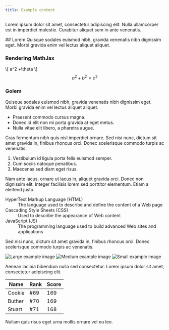 ```yaml
---
title: Example content
---
```


<p class="lead">Lorem ipsum dolor sit amet, consectetur adipiscing elit. Nulla ullamcorper est in imperdiet molestie. Curabitur aliquet sem in ante venenatis.</p>
## Lorem
Quisque sodales euismod nibh, gravida venenatis nibh dignissim eget. Morbi gravida enim vel lectus aliquet aliquet.


### Rendering MathJax
\\[ a^2 +\theta \\]
$$ a^2 + b^2 = c^2 $$

<link
    href="http://cdn.pydata.org/bokeh/release/bokeh-0.10.0.min.css"
        rel="stylesheet" type="text/css">
        <script src="http://cdn.pydata.org/bokeh/release/bokeh-0.10.0.min.js"></script>
        <div class="plotdiv" id="9d03bb79-eefa-4901-bbd1-cd8719f2d53b"></div>
        <script type="text/javascript">
            Bokeh.$(function() {
            var all_models = [{"type": "BasicTickFormatter", "attributes": {"doc": "74fe3f5a-33dd-4c62-8314-5c63f7dfb901", "id": "2c2f7c7d-efdf-4d75-a968-a8d2323c3972", "tags": []}, "id": "2c2f7c7d-efdf-4d75-a968-a8d2323c3972"}, {"type": "ColumnDataSource", "attributes": {"data": {"name": "ax_end"}, "callback": null, "column_names": ["name"], "selected": {"1d": {"indices": []}, "0d": {"flag": false, "indices": []}, "2d": {"indices": []}}, "id": "960fdb15-eafb-469a-a6be-de107d458c9b", "doc": "74fe3f5a-33dd-4c62-8314-5c63f7dfb901", "tags": []}, "id": "960fdb15-eafb-469a-a6be-de107d458c9b"}, {"type": "Grid", "attributes": {"ticker": {"type": "BasicTicker", "id": "5bda3afb-71d6-4cc1-b05e-d48631eb2f86"}, "grid_line_color": {"value": "white"}, "dimension": 1, "id": "a70e7372-6652-4803-8e4f-d7119d6156f6", "doc": "74fe3f5a-33dd-4c62-8314-5c63f7dfb901", "grid_line_width": {"value": 1}, "plot": {"type": "Plot", "id": "1bbf5e4e-96dd-4d9a-8ec4-bffab8fcb776"}, "tags": []}, "id": "a70e7372-6652-4803-8e4f-d7119d6156f6"}, {"type": "Plot", "attributes": {"plot_height": 320, "above": [], "title": "", "id": "1bbf5e4e-96dd-4d9a-8ec4-bffab8fcb776", "y_range": {"type": "DataRange1d", "id": "1c30da82-cc16-437c-bedc-006744be5352"}, "plot_width": 480, "extra_x_ranges": {}, "tool_events": {"type": "ToolEvents", "id": "c6299964-8688-487c-a57f-bf2c52cada59"}, "tools": [{"type": "PanTool", "id": "45e7fbc6-c8d7-4542-8807-7254cb69ddc5"}, {"type": "WheelZoomTool", "id": "65785514-f61e-4c4a-90dd-b77fdee81710"}, {"type": "BoxZoomTool", "id": "561efaa8-22ca-4b24-bd4d-f854c7888ee7"}, {"type": "PreviewSaveTool", "id": "66230b30-6625-4ac7-bc55-73895ea5b30b"}, {"type": "ResizeTool", "id": "8305942e-8c5d-4145-9f01-f7cbaa7598eb"}, {"type": "ResetTool", "id": "727e341d-badb-484d-99dd-c91d01c299e2"}, {"type": "HelpTool", "id": "9e4c628b-6601-4d61-a86c-cb11b40fbfeb"}], "right": [], "extra_y_ranges": {}, "below": [{"type": "LinearAxis", "id": "56800194-2881-4078-8dc8-0b86395bc0ec"}], "x_range": {"type": "DataRange1d", "id": "3bd45749-6902-412a-ba69-6945539f1e52"}, "background_fill": "#EAEAF2", "doc": "74fe3f5a-33dd-4c62-8314-5c63f7dfb901", "tags": [], "renderers": [{"type": "LinearAxis", "id": "56800194-2881-4078-8dc8-0b86395bc0ec"}, {"type": "Grid", "id": "5fec3d7d-abbb-48fe-ab5b-cdbe1e442299"}, {"type": "LinearAxis", "id": "56d0650a-a8b2-4a21-b4ce-e4e5e42544ed"}, {"type": "Grid", "id": "a70e7372-6652-4803-8e4f-d7119d6156f6"}, {"type": "GlyphRenderer", "id": "7ab71f5d-2dc1-4474-962a-8f53ea09a319"}, {"type": "GlyphRenderer", "id": "0d7d954e-1fec-4aa4-8e1f-9a1f8587ffe3"}], "left": [{"type": "LinearAxis", "id": "56d0650a-a8b2-4a21-b4ce-e4e5e42544ed"}]}, "id": "1bbf5e4e-96dd-4d9a-8ec4-bffab8fcb776"}, {"type": "HelpTool", "attributes": {"id": "9e4c628b-6601-4d61-a86c-cb11b40fbfeb", "doc": "74fe3f5a-33dd-4c62-8314-5c63f7dfb901", "plot": {"type": "Plot", "id": "1bbf5e4e-96dd-4d9a-8ec4-bffab8fcb776"}, "tags": []}, "id": "9e4c628b-6601-4d61-a86c-cb11b40fbfeb"}, {"type": "ResetTool", "attributes": {"id": "727e341d-badb-484d-99dd-c91d01c299e2", "doc": "74fe3f5a-33dd-4c62-8314-5c63f7dfb901", "plot": {"type": "Plot", "id": "1bbf5e4e-96dd-4d9a-8ec4-bffab8fcb776"}, "tags": []}, "id": "727e341d-badb-484d-99dd-c91d01c299e2"}, {"type": "LinearAxis", "attributes": {"ticker": {"type": "BasicTicker", "id": "5bda3afb-71d6-4cc1-b05e-d48631eb2f86"}, "axis_label_text_font": "sans-serif", "plot": {"type": "Plot", "id": "1bbf5e4e-96dd-4d9a-8ec4-bffab8fcb776"}, "id": "56d0650a-a8b2-4a21-b4ce-e4e5e42544ed", "formatter": {"type": "BasicTickFormatter", "id": "70ae9878-c430-473a-8c5c-509122fba748"}, "tags": [], "major_label_text_font": "sans-serif", "major_label_text_font_size": {"value": "10.000000pt"}, "axis_label_text_font_style": "normal", "doc": "74fe3f5a-33dd-4c62-8314-5c63f7dfb901", "axis_label": "Reduced ChiSq", "axis_label_text_font_size": {"value": "11.000000pt"}, "major_label_text_font_style": "normal"}, "id": "56d0650a-a8b2-4a21-b4ce-e4e5e42544ed"}, {"type": "BasicTicker", "attributes": {"mantissas": [2, 5, 10], "doc": "74fe3f5a-33dd-4c62-8314-5c63f7dfb901", "tags": [], "id": "eceb2818-eedb-45b2-a376-0e20396c9ac9"}, "id": "eceb2818-eedb-45b2-a376-0e20396c9ac9"}, {"type": "ToolEvents", "attributes": {"geometries": [], "id": "c6299964-8688-487c-a57f-bf2c52cada59", "doc": "74fe3f5a-33dd-4c62-8314-5c63f7dfb901", "tags": []}, "id": "c6299964-8688-487c-a57f-bf2c52cada59"}, {"type": "DataRange1d", "attributes": {"renderers": [], "callback": null, "id": "1c30da82-cc16-437c-bedc-006744be5352", "doc": "74fe3f5a-33dd-4c62-8314-5c63f7dfb901", "names": [], "tags": []}, "id": "1c30da82-cc16-437c-bedc-006744be5352"}, {"type": "ColumnDataSource", "attributes": {"data": {"Series 1": [0.6707162899434128, 0.6420911553362976, 1.0072989698972563, 0.46521783096327457, 1.214144560803673, 0.24435832371238544, 0.6486158461415154, 0.4904201786800336, 0.7373861865072528, 0.8183766703822786, 0.5034992751569503, 0.7026246852006961, 0.4583349978452418, 0.3926965241335245, 0.7106952786322788, 0.6066729776858347, 0.7140055403796272, 0.3629286963292504, 0.8917167650785024, 0.7548963703535514, 0.4906106178308163, 0.6167756332682514, 0.4866785790305167, 0.6493535568608262, 0.41106732993739287, 0.7048912324374853, 0.6132631661923358, 0.5858454859416532, 0.7390909861673558, 0.488668453423405, 0.5368847116094584, 0.7072774126744226, 0.6743416302936872, 0.6276533278026556, 0.5878580543803562, 0.664890641427225, 0.5754482771994989, 0.7419459947638409, 0.6689625673075906, 0.7378287641912524, 0.8272204776063424, 0.60997118045647, 0.6461816940711882, 0.6568817253275057, 0.874336495095926, 0.7102636740645774, 0.8528174133913162, 0.7599748417469064, 0.7036151515244143, 0.8069166692284208, 0.8154686616769306, 0.7452586878775274, 0.8557911937960145, 0.6210413087173489, 1.2190666624009965, 0.5599294149729985, 0.9136322775218562, 0.7099471175142563, 0.7266300595258164, 0.7967950556512394, 1.0127020457093772, 0.7524766476617026, 0.7060890498418311, 0.7714856250318644, 1.0451421223323007, 0.7299493153156438, 0.9238136794451626, 0.7459242811324331, 0.8531583090704791, 0.7855176820396604, 0.9656784354345997, 0.8384373375784601, 0.9902950049365933, 0.8842357770656699, 0.8239488415268446, 1.0294536494512063, 0.9361369497755252, 1.0450722555967709, 1.1563330625732415, 0.6203708816437019, 0.9135024476225296, 0.7730875924688377, 0.9886392890443175, 1.0271209367867415, 0.9196559642604655, 0.9949010252171251, 0.9628817337223756, 1.0469561267968335, 0.9612605018784581, 0.795835377057134, 0.8191250620883993, 0.808626767461526, 1.0262500276048478, 0.7162303081372736, 0.8227084700453906, 1.1427294405304977, 0.9576876616508507, 1.2794397879761878, 0.9264244458114683, 0.9162384448744382, 0.8642075743504682, 0.8358269766642258, 1.015788535971304, 1.0556260208426638, 0.8787679372507365, 0.9707516811629395, 1.2533893179220785, 0.9378490795498865, 1.0820950817676178, 0.8539976122988894, 1.1155340887523197, 1.0661285762048691, 1.039798721235717, 0.9146177966763683, 0.8304145285883607, 0.846864182833651, 0.9414845847871317, 0.7570388137192835, 1.19167742494887, 0.9403615319991916, 0.8198308680472488, 1.1071289494179153, 1.259118519363661, 1.1694681017188597, 1.024529881938658, 1.1771923400658415, 0.934408998829814, 1.22006689984726, 0.9953939527805353, 1.0323112468983076, 1.1641286720081414, 0.9332843827448908, 0.8431588308236049, 0.8292725075567096, 0.8552991262844042, 0.940670693963178, 1.0656400784250455, 1.0411919148911752, 1.132870218804027, 1.240910200025388, 1.05567312677552, 1.0122476630387247, 1.168308572826784, 1.0705670211465559, 1.2059312750801257, 1.5653221643508828, 1.0012501308605037, 1.0643184196528372, 1.0728068344780017, 0.9946289130098344, 1.2885450416174598, 0.8814657888519353, 1.0393111908722674, 0.9961136118150369, 0.9591326104928439, 1.1079714171592725, 0.902138646675907, 0.8193469670454342, 1.1569786929484227, 1.0181642595937574, 1.126563627323591, 1.0072087178143148, 0.9945450232545981, 1.2046218219724194, 1.2099804685037012, 1.1219114265338, 1.0442794158081175, 1.2606999312036962, 1.2119429046313575, 1.245169846791505, 1.1821539821758758, 1.1402845862392232, 1.3160957124504185, 1.2393780588623933, 1.258551649734338, 1.311241654658646, 1.2996062016851193, 1.164496382195483, 1.336107101137325, 1.2032447538189173, 1.08380074356766, 1.2368308234461842, 1.2039039162928036, 1.0024985537319502, 1.1225497957456074, 0.9659632770399929, 1.1268786746050503, 1.106057561498524, 1.0058729204838113, 0.9884459266830264], "Series 0": [10.0, 11.0, 12.0, 13.0, 14.0, 15.0, 16.0, 17.0, 18.0, 19.0, 20.0, 21.0, 22.0, 23.0, 24.0, 25.0, 26.0, 27.0, 28.0, 29.0, 30.0, 31.0, 32.0, 33.0, 34.0, 35.0, 36.0, 37.0, 38.0, 39.0, 40.0, 41.0, 42.0, 43.0, 44.0, 45.0, 46.0, 47.0, 48.0, 49.0, 50.0, 51.0, 52.0, 53.0, 54.0, 55.0, 56.0, 57.0, 58.0, 59.0, 60.0, 61.0, 62.0, 63.0, 64.0, 65.0, 66.0, 67.0, 68.0, 69.0, 70.0, 71.0, 72.0, 73.0, 74.0, 75.0, 76.0, 77.0, 78.0, 79.0, 80.0, 81.0, 82.0, 83.0, 84.0, 85.0, 86.0, 87.0, 88.0, 89.0, 90.0, 91.0, 92.0, 93.0, 94.0, 95.0, 96.0, 97.0, 98.0, 99.0, 100.0, 101.0, 102.0, 103.0, 104.0, 105.0, 106.0, 107.0, 108.0, 109.0, 110.0, 111.0, 112.0, 113.0, 114.0, 115.0, 116.0, 117.0, 118.0, 119.0, 120.0, 121.0, 122.0, 123.0, 124.0, 125.0, 126.0, 127.0, 128.0, 129.0, 130.0, 131.0, 132.0, 133.0, 134.0, 135.0, 136.0, 137.0, 138.0, 139.0, 140.0, 141.0, 142.0, 143.0, 144.0, 145.0, 146.0, 147.0, 148.0, 149.0, 150.0, 151.0, 152.0, 153.0, 154.0, 155.0, 156.0, 157.0, 158.0, 159.0, 160.0, 161.0, 162.0, 163.0, 164.0, 165.0, 166.0, 167.0, 168.0, 169.0, 170.0, 171.0, 172.0, 173.0, 174.0, 175.0, 176.0, 177.0, 178.0, 179.0, 180.0, 181.0, 182.0, 183.0, 184.0, 185.0, 186.0, 187.0, 188.0, 189.0, 190.0, 191.0, 192.0, 193.0, 194.0, 195.0, 196.0, 197.0, 198.0, 199.0]}, "callback": null, "column_names": ["Series 0", "Series 1"], "selected": {"1d": {"indices": []}, "0d": {"flag": false, "indices": []}, "2d": {"indices": []}}, "id": "61435b75-b6fd-44e4-8afc-dd40f16db065", "doc": "74fe3f5a-33dd-4c62-8314-5c63f7dfb901", "tags": []}, "id": "61435b75-b6fd-44e4-8afc-dd40f16db065"}, {"type": "BoxZoomTool", "attributes": {"id": "561efaa8-22ca-4b24-bd4d-f854c7888ee7", "doc": "74fe3f5a-33dd-4c62-8314-5c63f7dfb901", "plot": {"type": "Plot", "id": "1bbf5e4e-96dd-4d9a-8ec4-bffab8fcb776"}, "dimensions": ["width", "height"], "tags": []}, "id": "561efaa8-22ca-4b24-bd4d-f854c7888ee7"}, {"type": "PreviewSaveTool", "attributes": {"id": "66230b30-6625-4ac7-bc55-73895ea5b30b", "doc": "74fe3f5a-33dd-4c62-8314-5c63f7dfb901", "plot": {"type": "Plot", "id": "1bbf5e4e-96dd-4d9a-8ec4-bffab8fcb776"}, "tags": []}, "id": "66230b30-6625-4ac7-bc55-73895ea5b30b"}, {"type": "BasicTicker", "attributes": {"mantissas": [2, 5, 10], "doc": "74fe3f5a-33dd-4c62-8314-5c63f7dfb901", "tags": [], "id": "5bda3afb-71d6-4cc1-b05e-d48631eb2f86"}, "id": "5bda3afb-71d6-4cc1-b05e-d48631eb2f86"}, {"type": "DataRange1d", "attributes": {"renderers": [], "callback": null, "id": "3bd45749-6902-412a-ba69-6945539f1e52", "doc": "74fe3f5a-33dd-4c62-8314-5c63f7dfb901", "names": [], "tags": []}, "id": "3bd45749-6902-412a-ba69-6945539f1e52"}, {"type": "GlyphRenderer", "attributes": {"glyph": {"type": "X", "id": "db6f65fe-d741-4226-897b-e4f84b465b82"}, "nonselection_glyph": null, "selection_glyph": null, "id": "7ab71f5d-2dc1-4474-962a-8f53ea09a319", "doc": "74fe3f5a-33dd-4c62-8314-5c63f7dfb901", "data_source": {"type": "ColumnDataSource", "id": "960fdb15-eafb-469a-a6be-de107d458c9b"}, "tags": []}, "id": "7ab71f5d-2dc1-4474-962a-8f53ea09a319"}, {"type": "ResizeTool", "attributes": {"id": "8305942e-8c5d-4145-9f01-f7cbaa7598eb", "doc": "74fe3f5a-33dd-4c62-8314-5c63f7dfb901", "plot": {"type": "Plot", "id": "1bbf5e4e-96dd-4d9a-8ec4-bffab8fcb776"}, "tags": []}, "id": "8305942e-8c5d-4145-9f01-f7cbaa7598eb"}, {"type": "PlotContext", "attributes": {"id": "7574b251-4ad2-43e6-acee-f9b8b8f8a7ca", "doc": "74fe3f5a-33dd-4c62-8314-5c63f7dfb901", "children": [{"type": "Plot", "id": "1bbf5e4e-96dd-4d9a-8ec4-bffab8fcb776"}], "tags": []}, "id": "7574b251-4ad2-43e6-acee-f9b8b8f8a7ca"}, {"type": "Grid", "attributes": {"ticker": {"type": "BasicTicker", "id": "eceb2818-eedb-45b2-a376-0e20396c9ac9"}, "grid_line_color": {"value": "white"}, "dimension": 0, "id": "5fec3d7d-abbb-48fe-ab5b-cdbe1e442299", "doc": "74fe3f5a-33dd-4c62-8314-5c63f7dfb901", "grid_line_width": {"value": 1}, "plot": {"type": "Plot", "id": "1bbf5e4e-96dd-4d9a-8ec4-bffab8fcb776"}, "tags": []}, "id": "5fec3d7d-abbb-48fe-ab5b-cdbe1e442299"}, {"type": "Circle", "attributes": {"id": "4a792d54-552e-40db-b1a0-e0c1666baaf8", "x": {"field": "Series 0"}, "line_alpha": {"value": 1.0}, "y": {"field": "Series 1"}, "fill_alpha": {"value": 1.0}, "doc": "74fe3f5a-33dd-4c62-8314-5c63f7dfb901", "line_color": {"value": "#000000"}, "tags": [], "fill_color": {"value": "#000000"}, "size": {"value": 7.0, "units": "screen"}, "line_width": {"value": 0.0}}, "id": "4a792d54-552e-40db-b1a0-e0c1666baaf8"}, {"type": "PanTool", "attributes": {"id": "45e7fbc6-c8d7-4542-8807-7254cb69ddc5", "doc": "74fe3f5a-33dd-4c62-8314-5c63f7dfb901", "plot": {"type": "Plot", "id": "1bbf5e4e-96dd-4d9a-8ec4-bffab8fcb776"}, "dimensions": ["width", "height"], "tags": []}, "id": "45e7fbc6-c8d7-4542-8807-7254cb69ddc5"}, {"type": "LinearAxis", "attributes": {"ticker": {"type": "BasicTicker", "id": "eceb2818-eedb-45b2-a376-0e20396c9ac9"}, "axis_label_text_font": "sans-serif", "plot": {"type": "Plot", "id": "1bbf5e4e-96dd-4d9a-8ec4-bffab8fcb776"}, "id": "56800194-2881-4078-8dc8-0b86395bc0ec", "formatter": {"type": "BasicTickFormatter", "id": "2c2f7c7d-efdf-4d75-a968-a8d2323c3972"}, "tags": [], "major_label_text_font": "sans-serif", "major_label_text_font_size": {"value": "10.000000pt"}, "axis_label_text_font_style": "normal", "doc": "74fe3f5a-33dd-4c62-8314-5c63f7dfb901", "axis_label": "Number of Bins", "axis_label_text_font_size": {"value": "11.000000pt"}, "major_label_text_font_style": "normal"}, "id": "56800194-2881-4078-8dc8-0b86395bc0ec"}, {"type": "X", "attributes": {"doc": "74fe3f5a-33dd-4c62-8314-5c63f7dfb901", "id": "db6f65fe-d741-4226-897b-e4f84b465b82", "tags": []}, "id": "db6f65fe-d741-4226-897b-e4f84b465b82"}, {"type": "BasicTickFormatter", "attributes": {"doc": "74fe3f5a-33dd-4c62-8314-5c63f7dfb901", "id": "70ae9878-c430-473a-8c5c-509122fba748", "tags": []}, "id": "70ae9878-c430-473a-8c5c-509122fba748"}, {"type": "GlyphRenderer", "attributes": {"glyph": {"type": "Circle", "id": "4a792d54-552e-40db-b1a0-e0c1666baaf8"}, "nonselection_glyph": null, "selection_glyph": null, "id": "0d7d954e-1fec-4aa4-8e1f-9a1f8587ffe3", "doc": "74fe3f5a-33dd-4c62-8314-5c63f7dfb901", "data_source": {"type": "ColumnDataSource", "id": "61435b75-b6fd-44e4-8afc-dd40f16db065"}, "tags": []}, "id": "0d7d954e-1fec-4aa4-8e1f-9a1f8587ffe3"}, {"type": "WheelZoomTool", "attributes": {"id": "65785514-f61e-4c4a-90dd-b77fdee81710", "doc": "74fe3f5a-33dd-4c62-8314-5c63f7dfb901", "plot": {"type": "Plot", "id": "1bbf5e4e-96dd-4d9a-8ec4-bffab8fcb776"}, "dimensions": ["width", "height"], "tags": []}, "id": "65785514-f61e-4c4a-90dd-b77fdee81710"}];
            Bokeh.load_models(all_models);
            var plots = [{'elementid': '9d03bb79-eefa-4901-bbd1-cd8719f2d53b', 'modelid': '7574b251-4ad2-43e6-acee-f9b8b8f8a7ca', 'modeltype': 'PlotContext'}];
            for (idx in plots) {
            	var plot = plots[idx];
            	var model = Bokeh.Collections(plot.modeltype).get(plot.modelid);
            	Bokeh.logger.info('Realizing plot:')
            	Bokeh.logger.info(' - modeltype: ' + plot.modeltype);
            	Bokeh.logger.info(' - modelid: ' + plot.modelid);
            	Bokeh.logger.info(' - elementid: ' + plot.elementid);
            	var view = new model.default_view({
            		model: model,
            		el: '#' + plot.elementid
            	});
            	Bokeh.index[plot.modelid] = view;
            }
        });
        </script>



### Golem
Quisque sodales euismod nibh, gravida venenatis nibh dignissim eget. Morbi gravida enim vel lectus aliquet aliquet.

* Praesent commodo cursus magna.
* Donec id elit non mi porta gravida at eget metus.
* Nulla vitae elit libero, a pharetra augue.

Cras fermentum nibh quis nisl imperdiet ornare. Sed nisi nunc, dictum sit amet gravida in, finibus rhoncus orci. Donec scelerisque commodo turpis ac venenatis.

1. Vestibulum id ligula porta felis euismod semper.
2. Cum sociis natoque penatibus.
3. Maecenas sed diam eget risus.

Nam ante lacus, ornare ut lacus in, aliquet gravida orci. Donec non dignissim elit. Integer facilisis lorem sed porttitor elementum. Etiam a eleifend justo.

<dl>
  <dt>HyperText Markup Language (HTML)</dt>
  <dd>The language used to describe and define the content of a Web page</dd>

  <dt>Cascading Style Sheets (CSS)</dt>
  <dd>Used to describe the appearance of Web content</dd>

  <dt>JavaScript (JS)</dt>
  <dd>The programming language used to build advanced Web sites and applications</dd>
</dl>

Sed nisi nunc, dictum sit amet gravida in, finibus rhoncus orci. Donec scelerisque commodo turpis ac venenatis.

![Large example image](http://placehold.it/800x400 "Large example image")
![Medium example image](http://placehold.it/400x200 "Medium example image")
![Small example image](http://placehold.it/200x200 "Small example image")

Aenean lacinia bibendum nulla sed consectetur. Lorem ipsum dolor sit amet, consectetur adipiscing elit.

<table>
  <thead>
    <tr>
      <th>Name</th>
      <th>Rank</th>
      <th>Score</th>
    </tr>
  </thead>
  <tbody>
    <tr>
      <td>Cookie</td>
      <td>#69</td>
      <td>169</td>
    </tr>
    <tr>
      <td>Buther</td>
      <td>#70</td>
      <td>169</td>
    </tr>
    <tr>
      <td>Stuart</td>
      <td>#71</td>
      <td>168</td>
    </tr>
  </tbody>
</table>

Nullam quis risus eget urna mollis ornare vel eu leo.
